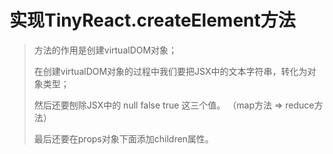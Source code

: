 # 实现TinyReact.createElement方法

> 方法的作用是创建virtualDOM对象；
>
> 在创建virtualDOM对象的过程中我们要把JSX中的文本字符串，转化为对象类型；
>
> 然后还要刨除JSX中的 null false true 这三个值。 （map方法 => reduce方法）
>
>  最后还要在props对象下面添加children属性。 
